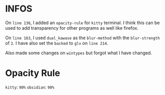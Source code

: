 # INFOS

On `line 136`, I added an `opacity-rule` for `kitty` terminal. I think this can be used to add transparency for other programs as well like firefox.

On `line 163`, I used `dual_kawase` as the `blur-method` with the `blur-strength` of `2`. I have also set the `backed` to `glx` on `line 214`.

Also made some changes on `wintypes` but forgot what I have changed.

# Opacity Rule
`kitty`: `90%`
`obsidian`: `90%`
